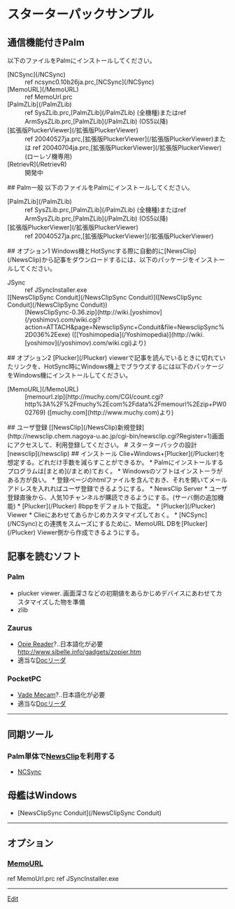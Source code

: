 ---
---
# スターターパックサンプル
## 通信機能付きPalm
以下のファイルをPalmにインストールしてください。
<dl>
  <dt>[NCSync](/NCSync)</dt><dd>ref ncsync0.10b26ja.prc,[NCSync](/NCSync)
</dd>
  <dt>[MemoURL](/MemoURL)</dt><dd>ref MemoUrl.prc
</dd>
  <dt>[PalmZLib](/PalmZLib)</dt><dd>ref SysZLib.prc,[PalmZLib](/PalmZLib) (全機種)またはref ArmSysZLib.prc,[PalmZLib](/PalmZLib) (OS5以降)
</dd>
  <dt>[拡張版PluckerViewer](/拡張版PluckerViewer)</dt><dd>ref 20040527ja.prc,[拡張版PluckerViewer](/拡張版PluckerViewer)または ref 20040704ja.prc,[拡張版PluckerViewer](/拡張版PluckerViewer)(ローレゾ機専用)
</dd>
  <dt>[RetrievR](/RetrievR)</dt><dd>開発中
</dd>
</dl>
## Palm一般
以下のファイルをPalmにインストールしてください。
<dl>
  <dt>[PalmZLib](/PalmZLib)</dt><dd>ref SysZLib.prc,[PalmZLib](/PalmZLib) (全機種)またはref ArmSysZLib.prc,[PalmZLib](/PalmZLib) (OS5以降)
</dd>
  <dt>[拡張版PluckerViewer](/拡張版PluckerViewer)</dt><dd>ref 20040527ja.prc,[拡張版PluckerViewer](/拡張版PluckerViewer)
</dd>
</dl>
## オプション1
Windows機とHotSyncする際に自動的に[NewsClip](/NewsClip)から記事をダウンロードするには、以下のパッケージをインストールしてください。
<dl>
  <dt>JSync</dt><dd>ref JSyncInstaller.exe
</dd>
  <dt>[[NewsClipSync Conduit](/NewsClipSync Conduit)]([NewsClipSync Conduit](/NewsClipSync Conduit))</dt><dd>[NewsClipSync-0.36.zip](http://wiki.[yoshimov](/yoshimov).com/wiki.cgi?action=ATTACH&page=NewsclipSync+Conduit&file=NewsclipSync%2D036%2Eexe) ([[Yoshimopedia](/Yoshimopedia)](http://wiki.[yoshimov](/yoshimov).com/wiki.cgi)より)
</dd>
</dl>
## オプション2
[Plucker](/Plucker) viewerで記事を読んでいるときに切れていたリンクを、HotSync時にWindows機上でブラウズするには以下のパッケージをWindows機にインストールしてください。
<dl>
  <dt>[MemoURL](/MemoURL)</dt><dd>[memourl.zip](http://muchy.com/CGI/count.cgi?http%3A%2F%2Fmuchy%2Ecom%2Fdata%2Fmemourl%2Ezip+PW002769) ([muchy.com](http://www.muchy.com)より)
</dd>
</dl>
## ユーザ登録
[[NewsClip](/NewsClip)新規登録](http://newsclip.chem.nagoya-u.ac.jp/cgi-bin/newsclip.cgi?Register=1)画面にアクセスして、利用登録してください。
# スターターパックの設計
[newsclip](/newsclip)
## インストール
Clie+Windows+[Plucker](/Plucker)を想定する。どれだけ手数を減らすことができるか。
* Palmにインストールするプログラムは[まとめ](/まとめ)ておく。
* Windowsのソフトはインストーラがある方が良い。
* 登録ページのhtmlファイルを含んでおき、それを開いてメールアドレスを入れればユーザ登録できるようにする。
* NewsClip Server
   * ユーザ登録直後から、人気10チャンネルが購読できるようにする。(サーバ側の追加機能)
   * [Plucker](/Plucker) 8bppをデフォルトで指定。
* [Plucker](/Plucker) Viewer
   * Clieにあわせてあらかじめカスタマイズしておく。
   * [NCSync](/NCSync)との連携をスムーズにするために、MemoURL DBを[Plucker](/Plucker) Viewer側から作成できるようにする。

## 記事を読むソフト
### Palm
* plucker viewer..画面深さなどの初期値をあらかじめデバイスにあわせてカスタマイズした物を準備
* zlib
### Zaurus
* [Opie Reader](http://www.timwentford.uklinux.net/)?..日本語化が必要 http://www.sibelle.info/gadgets/zopier.htm
* 適当な[Docリーダ](/Docリーダ)
### PocketPC
* [Vade Mecam](http://sourceforge.net/projects/vade-mecum)?..日本語化が必要
* 適当な[Docリーダ](/Docリーダ)
----
## 同期ツール
### Palm単体で[NewsClip](/NewsClip)を利用する
* [NCSync](/NCSync)
## 母艦はWindows
* [NewsClipSync Conduit](/NewsClipSync Conduit)
----
## オプション
### [MemoURL](/MemoURL)

ref MemoUrl.prc
ref JSyncInstaller.exe





----
[Edit](https://github.com/vitroid/vitroid.github.io/edit/master/MD/StarterPack.md)
